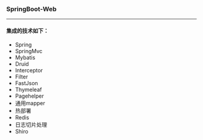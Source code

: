 
### SpringBoot-Web
---

#### 集成的技术如下：
* Spring
* SpringMvc
* Mybatis
* Druid
* Interceptor
* Filter
* FastJson
* Thymeleaf
* Pagehelper
* 通用mapper
* 热部署
* Redis
* 日志切片处理
* Shiro



